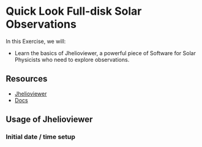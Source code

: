 # Quick Look Full-disk Solar Observations
In this Exercise, we will:
- Learn the basics of Jhelioviewer, a powerful piece of Software for Solar Physicists who need to explore observations.
  
## Resources
- [Jhelioviewer](http://www.jhelioviewer.org/)
- [Docs](http://swhv.oma.be/user_manual/)

## Usage of Jhelioviewer

### Initial date / time setup
